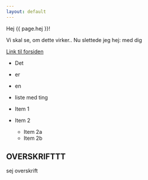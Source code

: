 ```yaml
---
layout: default
---
```



Hej {{ page.hej }}!

Vi skal se, om dette virker.. Nu slettede jeg hej: med dig

[Link til forsiden](index.html)

* Det
* er
* en
* liste med ting

* Item 1
* Item 2
  * Item 2a
  * Item 2b

## OVERSKRIFTTT

sej overskrift
